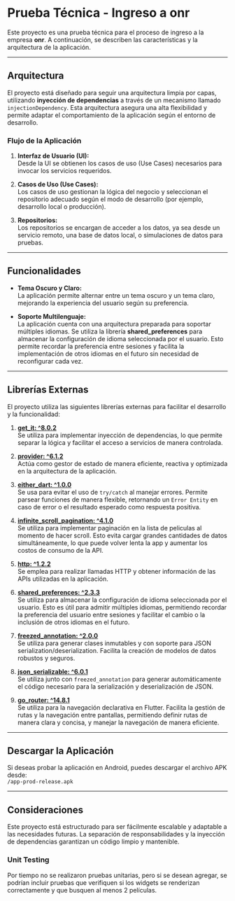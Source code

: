 # Prueba Técnica - Ingreso a onr

Este proyecto es una prueba técnica para el proceso de ingreso a la empresa **onr**. A continuación, se describen las características y la arquitectura de la aplicación.

---

## Arquitectura

El proyecto está diseñado para seguir una arquitectura limpia por capas, utilizando **inyección de dependencias** a través de un mecanismo llamado `injectionDependency`. Esta arquitectura asegura una alta flexibilidad y permite adaptar el comportamiento de la aplicación según el entorno de desarrollo.

### Flujo de la Aplicación

1. **Interfaz de Usuario (UI):**  
   Desde la UI se obtienen los casos de uso (Use Cases) necesarios para invocar los servicios requeridos.

2. **Casos de Uso (Use Cases):**  
   Los casos de uso gestionan la lógica del negocio y seleccionan el repositorio adecuado según el modo de desarrollo (por ejemplo, desarrollo local o producción).

3. **Repositorios:**  
   Los repositorios se encargan de acceder a los datos, ya sea desde un servicio remoto, una base de datos local, o simulaciones de datos para pruebas.

---

## Funcionalidades

- **Tema Oscuro y Claro:**  
  La aplicación permite alternar entre un tema oscuro y un tema claro, mejorando la experiencia del usuario según su preferencia.

- **Soporte Multilenguaje:**  
  La aplicación cuenta con una arquitectura preparada para soportar múltiples idiomas. Se utiliza la librería **shared_preferences** para almacenar la configuración de idioma seleccionada por el usuario. Esto permite recordar la preferencia entre sesiones y facilita la implementación de otros idiomas en el futuro sin necesidad de reconfigurar cada vez.  

---

## Librerías Externas

El proyecto utiliza las siguientes librerías externas para facilitar el desarrollo y la funcionalidad:

1. **[get_it: ^8.0.2](https://pub.dev/packages/get_it)**  
   Se utiliza para implementar inyección de dependencias, lo que permite separar la lógica y facilitar el acceso a servicios de manera controlada.  

2. **[provider: ^6.1.2](https://pub.dev/packages/provider)**  
   Actúa como gestor de estado de manera eficiente, reactiva y optimizada en la arquitectura de la aplicación.  

3. **[either_dart: ^1.0.0](https://pub.dev/packages/either_dart)**  
   Se usa para evitar el uso de `try/catch` al manejar errores. Permite parsear funciones de manera flexible, retornando un `Error Entity` en caso de error o el resultado esperado como respuesta positiva.

4. **[infinite_scroll_pagination: ^4.1.0](https://pub.dev/packages/infinite_scroll_pagination)**  
   Se utiliza para implementar paginación en la lista de peliculas al momento de hacer scroll. Esto evita cargar grandes cantidades de datos simultáneamente, lo que puede volver lenta la app y aumentar los costos de consumo de la API.  

5. **[http: ^1.2.2](https://pub.dev/packages/http)**  
   Se emplea para realizar llamadas HTTP y obtener información de las APIs utilizadas en la aplicación.  

6. **[shared_preferences: ^2.3.3](https://pub.dev/packages/shared_preferences)**  
   Se utiliza para almacenar la configuración de idioma seleccionada por el usuario. Esto es útil para admitir múltiples idiomas, permitiendo recordar la preferencia del usuario entre sesiones y facilitar el cambio o la inclusión de otros idiomas en el futuro.

7. **[freezed_annotation: ^2.0.0](https://pub.dev/packages/freezed_annotation)**  
   Se utiliza para generar clases inmutables y con soporte para JSON serialization/deserialization. Facilita la creación de modelos de datos robustos y seguros.

8. **[json_serializable: ^6.0.1](https://pub.dev/packages/json_serializable)**  
   Se utiliza junto con `freezed_annotation` para generar automáticamente el código necesario para la serialización y deserialización de JSON.

9. **[go_router: ^14.8.1](https://pub.dev/packages/go_router)**  
   Se utiliza para la navegación declarativa en Flutter. Facilita la gestión de rutas y la navegación entre pantallas, permitiendo definir rutas de manera clara y concisa, y manejar la navegación de manera eficiente.
---

## Descargar la Aplicación

Si deseas probar la aplicación en Android, puedes descargar el archivo APK desde:  
`/app-prod-release.apk`

---

## Consideraciones

Este proyecto está estructurado para ser fácilmente escalable y adaptable a las necesidades futuras. La separación de responsabilidades y la inyección de dependencias garantizan un código limpio y mantenible.

### Unit Testing

Por tiempo no se realizaron pruebas unitarias, pero si se desean agregar, se podrían incluir pruebas que verifiquen si los widgets se renderizan correctamente y que busquen al menos 2 películas.
